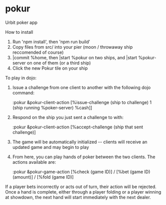# pokur
Urbit poker app

How to install
1. Run 'npm install', then 'npm run build'
2. Copy files from src/ into your pier (moon / throwaway ship reccomended of course)
3. |commit %home, then |start %pokur on two ships, and |start %pokur-server on one of them (or a third ship)
4. Click the new Pokur tile on your ship

To play in dojo:

1. Issue a challenge from one client to another with the following dojo command: 

   :pokur &pokur-client-action [%issue-challenge (ship to challenge) 1 (ship running %poker-server) %cash]]
   
2. Respond on the ship you just sent a challenge to with:

   :pokur &pokur-client-action [%accept-challenge (ship that sent challenge)]

3. The game will be automatically initialized -- clients will receive an updated game and may begin to play
   
4. From here, you can play hands of poker between the two clients. The actions available are:

   :pokur &pokur-game-action [%check (game ID)] /
                                    [%bet (game ID) (amount)] /
                                    [%fold (game ID)]
                                    
If a player bets incorrectly or acts out of turn, their action will be rejected. Once a hand is complete, either through a player folding or a player winning at showdown, the next hand will start immediately with the next dealer.
